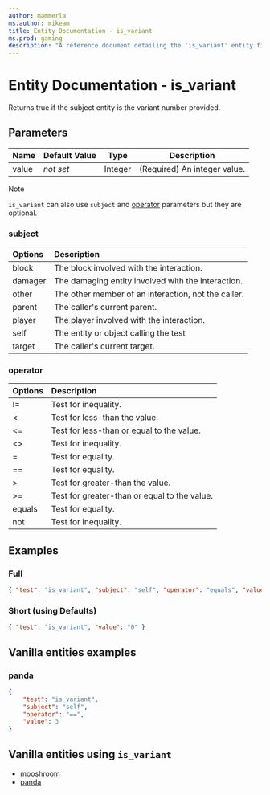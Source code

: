 ```yaml
---
author: mammerla
ms.author: mikeam
title: Entity Documentation - is_variant
ms.prod: gaming
description: "A reference document detailing the 'is_variant' entity filter"
---
```


# Entity Documentation - is_variant

Returns true if the subject entity is the variant number provided.

## Parameters

|Name |Default Value  |Type  |Description  |
|---------|---------|---------|---------|
|value |*not set* |Integer |(Required) An integer value. |

>[!Note]
>`is_variant` can also use `subject` and [operator](../Definitions/NestedTables/operator.md) parameters but they are optional.

### subject

| Options| Description |
|:-----------|:-----------|
| block| The block involved with the interaction. |
| damager| The damaging entity involved with the interaction. |
| other| The other member of an interaction, not the caller. |
| parent| The caller's current parent. |
| player| The player involved with the interaction. |
| self| The entity or object calling the test |
| target| The caller's current target. |

### operator

| Options| Description |
|:-----------|:-----------|
| !=| Test for inequality. |
| <| Test for less-than the value. |
| <=| Test for less-than or equal to the value. |
| <>| Test for inequality. |
| =| Test for equality. |
| ==| Test for equality. |
| >| Test for greater-than the value. |
| >=| Test for greater-than or equal to the value. |
| equals| Test for equality. |
| not| Test for inequality. |

## Examples

### Full

```json
{ "test": "is_variant", "subject": "self", "operator": "equals", "value": "0" }
```

### Short (using Defaults)

```json
{ "test": "is_variant", "value": "0" }
```

## Vanilla entities examples

### panda

```json
{
    "test": "is_variant",
    "subject": "self",
    "operator": "==",
    "value": 3
}
```

## Vanilla entities using `is_variant`

- [mooshroom](../../../../Source/VanillaBehaviorPack_Snippets/entities/mooshroom.md)
- [panda](../../../../Source/VanillaBehaviorPack_Snippets/entities/panda.md)
